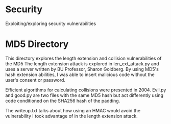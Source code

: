 # Security
Exploiting/exploring security vulnerabilities

# MD5 Directory
This directory explores the length extension and collision vulnerabilities of the MD5 
The length extension attack is explored in len_ext_attack.py and uses a server written by BU
Professor, Sharon Goldberg.
By using MD5's hash extension abilities, I was able to insert malicious code without the user's
consent or password.

Efficient algorithms for calculating collisions were presented in 2004.
Evil.py and good.py are two files with the same MD5 hash but act differently using code
conditioned on the SHA256 hash of the padding.

The writeup.txt talks about how using an HMAC would avoid the vulnerability I took advantage
of in the length extension attack.

